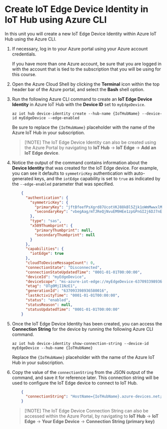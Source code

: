 # Create IoT Edge Device Identity in IoT Hub using Azure CLI

In this unit you will create a new IoT Edge Device Identity within Azure IoT Hub using the Azure CLI.

1. If necessary, log in to your Azure portal using your Azure account credentials.

    If you have more than one Azure account, be sure that you are logged in with the account that is tied to the subscription that you will be using for this course.

1. Open the Azure Cloud Shell by clicking the **Terminal** icon within the top header bar of the Azure portal, and select the **Bash** shell option.

1. Run the following Azure CLI command to create an **IoT Edge Device Identity** in Azure IoT Hub with the **Device ID** set to `myEdgeDevice`.

    ```cmd/sh
    az iot hub device-identity create --hub-name {IoTHubName} --device-id myEdgeDevice --edge-enabled
    ```

    Be sure to replace the `{IoTHubName}` placeholder with the name of the Azure IoT Hub in your subscription.

    > [!NOTE] The IoT Edge Device Identity can also be created using the Azure Portal by navigating to **IoT Hub** -> **IoT Edge** -> **Add an IoT Edge device**.

1. Notice the output of the command contains information about the **Device Identity** that was created for the IoT Edge device. For example, you can see it defaults to `symmetricKey` authentication with auto-generated keys, and the `iotEdge` capability is set to `true` as indicated by the `--edge-enabled` parameter that was specified.

    ```json
        {
          "authentication": {
            "symmetricKey": {
              "primaryKey": "jftBfeefPsXgrd87UcotVKJ88kBl5Zjk1oWmMwwxlME=",
              "secondaryKey": "vbegAag/mTJReQjNvuEM9HEe1zpGPnGI2j6DJ7nECxo="
            },
            "type": "sas",
            "x509Thumbprint": {
              "primaryThumbprint": null,
              "secondaryThumbprint": null
            }
          },
          "capabilities": {
            "iotEdge": true
          },
          "cloudToDeviceMessageCount": 0,
          "connectionState": "Disconnected",
          "connectionStateUpdatedTime": "0001-01-01T00:00:00",
          "deviceId": "myEdgeDevice",
          "deviceScope": "ms-azure-iot-edge://myEdgeDevice-637093398936580016",
          "etag": "OTg0MjI1NzE1",
          "generationId": "637093398936580016",
          "lastActivityTime": "0001-01-01T00:00:00",
          "status": "enabled",
          "statusReason": null,
          "statusUpdatedTime": "0001-01-01T00:00:00"
        }
    ```

1. Once the IoT Edge Device Identity has been created, you can access the **Connection String** for the device by running the following Azure CLI command.

    ```cmd/sh
    az iot hub device-identity show-connection-string --device-id myEdgeDevice --hub-name {IoTHubName}
    ```

    Replace the `{IoTHubName}` placeholder with the name of the Azure IoT Hub in your subscription.

1. Copy the value of the `connectionString` from the JSON output of the command, and save it for reference later. This connection string will be used to configure the IoT Edge device to connect to IoT Hub.

    ```json
        {
          "connectionString": "HostName={IoTHubName}.azure-devices.net;DeviceId=myEdgeDevice;SharedAccessKey=jftBfeefPsXgrd87UcotVKJ88kBl5Zjk1oWmMwwxlME="
        }
    ```

    > [!NOTE] The IoT Edge Device Connection String can also be accessed within the Azure Portal, by navigating to **IoT Hub** -> **IoT Edge** -> **Your Edge Device** -> **Connection String (primary key)**
